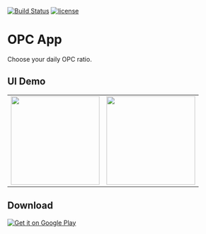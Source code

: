 [![Build Status](https://travis-ci.org/lidox/opc-counter.svg?branch=master)](https://travis-ci.org/lidox/opc-counter)
[![license](https://img.shields.io/github/license/lidox/opc-counter.svg)]()
# OPC App
Choose your daily OPC ratio.

## UI Demo

<table sytle="border: 0px;">
<tr>
<td><img width="200px" src="https://user-images.githubusercontent.com/7879175/33120891-a909224a-cf73-11e7-811c-277fc4eeff5b.png" /></td>
<td><img width="200px" src="https://user-images.githubusercontent.com/7879175/33120894-a92fad84-cf73-11e7-879f-1068143acf1f.png" /></td>
</tr>
</table>

## Download
<a href="https://play.google.com/store/apps/details?id=com.futuzon.opccounter">
  <img alt="Get it on Google Play"
       src="https://developer.android.com/images/brand/en_generic_rgb_wo_45.png" />
</a>
